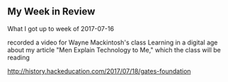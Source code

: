 ## My Week in Review

What I got up to week of 2017-07-16

recorded a video for Wayne Mackintosh's class Learning in a digital age about my article "Men Explain Technology to Me," which the class will be reading

http://history.hackeducation.com/2017/07/18/gates-foundation
